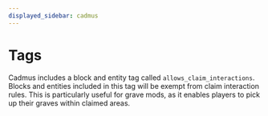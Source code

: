 ```yaml
---
displayed_sidebar: cadmus
---
```


# Tags

Cadmus includes a block and entity tag called `allows_claim_interactions`. Blocks and entities included in this tag
will be exempt from claim interaction rules. This is particularly useful for grave mods, as it
enables players to pick up their graves within claimed areas.